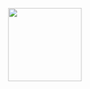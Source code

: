 <img height= "150" src="https://github-readme-stats.vercel.app/api?username=MathisHeriveau&theme=react&show_icons=true&include_all_commits=true" />



